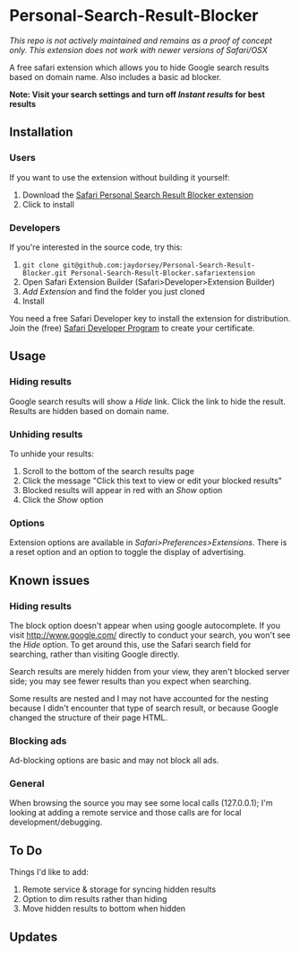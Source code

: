Personal-Search-Result-Blocker
==============================

_This repo is not actively maintained and remains as a proof of concept only. This extension does not work with newer versions of Safari/OSX_

A free safari extension which allows you to hide Google search results based on domain name. Also includes a basic ad blocker.

**Note: Visit your search settings and turn off *Instant results* for best results**

## Installation

### Users

If you want to use the extension without building it yourself:

1. Download the [Safari Personal Search Result Blocker extension](https://github.com/nubilus/Personal-Search-Result-Blocker/blob/master/Personal%20Search%20Result%20Blocker.safariextz?raw=true)
2. Click to install


### Developers

If you're interested in the source code, try this:

1. `git clone git@github.com:jaydorsey/Personal-Search-Result-Blocker.git Personal-Search-Result-Blocker.safariextension`
2. Open Safari Extension Builder (Safari>Developer>Extension Builder)
3. *Add Extension* and find the folder you just cloned
5. Install 

You need a free Safari Developer key to install the extension for distribution. Join the (free) [Safari Developer Program](https://developer.apple.com/programs/safari/) to create your certificate.


## Usage

### Hiding results

Google search results will show a *Hide <domain>* link. Click the link to hide the result. Results are hidden based on domain name.


### Unhiding results

To unhide your results:

1. Scroll to the bottom of the search results page
2. Click the message "Click this text to view or edit your blocked results"
3. Blocked results will appear in red with an *Show <domain>* option
4. Click the *Show <domain>* option


### Options

Extension options are available in *Safari>Preferences>Extensions*. There is a reset option and an option to toggle the display of advertising.

## Known issues

### Hiding results

The block option doesn't appear when using google autocomplete. If you visit http://www.google.com/ directly to conduct your search, you won't see the *Hide <domain>* option. To get around this, use the Safari search field for searching, rather than visiting Google directly.

Search results are merely hidden from your view, they aren't blocked server side; you may see fewer results than you expect when searching.

Some results are nested and I may not have accounted for the nesting because I didn't encounter that type of search result, or because Google changed the structure of their page HTML.


### Blocking ads

Ad-blocking options are basic and may not block all ads.

### General

When browsing the source you may see some local calls (127.0.0.1); I'm looking at adding a remote service and those calls are for local development/debugging.


## To Do

Things I'd like to add:

1. Remote service & storage for syncing hidden results
2. Option to dim results rather than hiding
3. Move hidden results to bottom when hidden

## Updates
